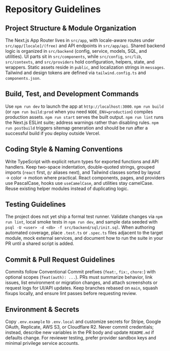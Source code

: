 # Repository Guidelines

## Project Structure & Module Organization
The Next.js App Router lives in `src/app`, with locale-aware routes under `src/app/[locale]/(free)` and API endpoints in `src/app/api`. Shared backend logic is organized in `src/backend` (config, service, models, SQL, and utilities). UI parts sit in `src/components`, while `src/config`, `src/lib`, `src/contexts`, and `src/providers` hold configuration, helpers, state, and wrappers. Static assets reside in `public`, and localization strings in `messages`. Tailwind and design tokens are defined via `tailwind.config.ts` and `components.json`.

## Build, Test, and Development Commands
Use `npm run dev` to launch the app at `http://localhost:3000`. `npm run build` (or `npm run build:prod` when you need `NODE_ENV=production`) compiles production assets. `npm run start` serves the built output. `npm run lint` runs the Next.js ESLint suite; address warnings rather than disabling rules. `npm run postbuild` triggers sitemap generation and should be run after a successful build if you deploy outside Vercel.

## Coding Style & Naming Conventions
Write TypeScript with explicit return types for exported functions and API handlers. Keep two-space indentation, double-quoted strings, grouped imports (`react` first, `@/` aliases next), and Tailwind classes sorted by layout → color → motion where practical. React components, pages, and providers use PascalCase, hooks use `useCamelCase`, and utilities stay camelCase. Reuse existing helper modules instead of duplicating logic.

## Testing Guidelines
The project does not yet ship a formal test runner. Validate changes via `npm run lint`, local smoke tests in `npm run dev`, and sample data seeded with `psql -U <user> -d <db> -f src/backend/sql/init.sql`. When authoring automated coverage, place `.test.ts` or `.spec.ts` files adjacent to the target module, mock external services, and document how to run the suite in your PR until a shared script is added.

## Commit & Pull Request Guidelines
Commits follow Conventional Commit prefixes (`feat:`, `fix:`, `chore:`) with optional scopes (`feat(auth): ...`). PRs must summarize behavior, link issues, list environment or migration changes, and attach screenshots or request logs for UI/API updates. Keep branches rebased on `main`, squash fixups locally, and ensure lint passes before requesting review.

## Environment & Secrets
Copy `.env.example` to `.env.local` and customize secrets for Stripe, Google OAuth, Replicate, AWS S3, or Cloudflare R2. Never commit credentials; instead, describe new variables in the PR body and update `README.md` if defaults change. For reviewer testing, prefer provider sandbox keys and minimal privilege service accounts.
